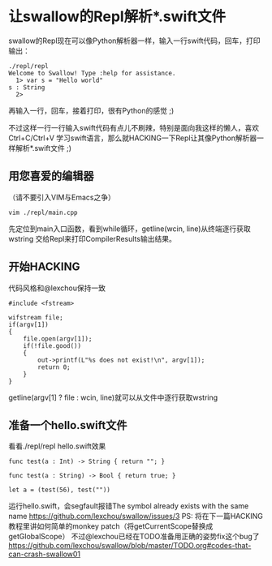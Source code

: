 让swallow的Repl解析*.swift文件 
===============================

swallow的Repl现在可以像Python解析器一样，输入一行swift代码，回车，打印输出：

```
./repl/repl 
Welcome to Swallow! Type :help for assistance.
  1> var s = "Hello world"
s : String
  2> 
```

再输入一行，回车，接着打印，很有Python的感觉 ;)

不过这样一行一行输入swift代码有点儿不刷辣，特别是面向我这样的懒人，喜欢Ctrl+C/Ctrl+V
学习swift语言，那么就HACKING一下Repl让其像Python解析器一样解析*.swift文件 ;)


## 用您喜爱的编辑器

（请不要引入VIM与Emacs之争）

```
vim ./repl/main.cpp
```

先定位到main入口函数，看到while循环，getline(wcin, line)从终端逐行获取wstring
交给Repl来打印CompilerResults输出结果。

## 开始HACKING

代码风格和@lexchou保持一致

```
#include <fstream>

wifstream file;                                                                
if(argv[1])                                                                    
{                                                                              
    file.open(argv[1]);                                                        
    if(!file.good())                                                           
    {                                                                          
        out->printf(L"%s does not exist!\n", argv[1]);                         
        return 0;                                                              
    }                                                                          
}
```

getline(argv[1] ? file : wcin, line)就可以从文件中逐行获取wstring

## 准备一个hello.swift文件 

看看./repl/repl hello.swift效果

```
func test(a : Int) -> String { return ""; }                                        
                                                                                   
func test(a : String) -> Bool { return true; }                                     
                                                                                   
let a = (test(56), test(""))
```

运行hello.swift，会segfault报错The symbol already exists with the same name 
https://github.com/lexchou/swallow/issues/3 
PS: 将在下一篇HACKING教程里讲如何简单的monkey patch（将getCurrentScope替换成getGlobalScope）
不过@lexchou已经在TODO准备用正确的姿势fix这个bug了 
https://github.com/lexchou/swallow/blob/master/TODO.org#codes-that-can-crash-swallow01

